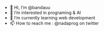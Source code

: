 - 👋 Hi, I’m @bandauu
- 👀 I’m interested in programing & AI 
- 🌱 I’m currently learning web development
- 📫 How to reach me : @nadaprog on twitter

<!---
bandauu/bandauu is a ✨ special ✨ repository because its `README.md` (this file) appears on your GitHub profile.
You can click the Preview link to take a look at your changes.
--->

